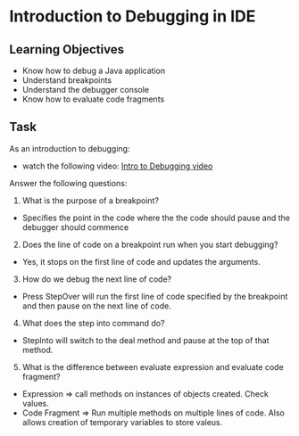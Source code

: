 # Introduction to Debugging in IDE

## Learning Objectives
- Know how to debug a Java application
- Understand breakpoints
- Understand the debugger console
- Know how to evaluate code fragments

## Task
As an introduction to debugging:
- watch the following video: [Intro to Debugging video](https://youtu.be/ErVZrVWZrko)


Answer the following questions:
1. What is the purpose of a breakpoint? 
- Specifies the point in the code where the the code should pause and the debugger should commence

2. Does the line of code on a breakpoint run when you start debugging?
- Yes, it stops on the first line of code and updates the arguments.

3. How do we debug the next line of code?
- Press StepOver will run the first line of code specified by the breakpoint and then pause on the next line of code.

4. What does the step into command do?
- StepInto will switch to the deal method and pause at the top of that method.

5. What is the difference between evaluate expression and evaluate code fragment?
- Expression => call methods on instances of objects created. Check values.
- Code Fragment => Run multiple methods on multiple lines of code. Also allows creation of temporary variables to store valeus.

